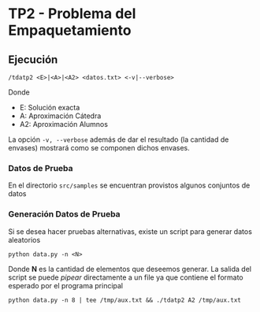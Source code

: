 # TP2 - Problema del Empaquetamiento

## Ejecución

```
/tdatp2 <E>|<A>|<A2> <datos.txt> <-v|--verbose>
```

Donde 
 - E: Solución exacta
 - A: Aproximación Cátedra
 - A2: Aproximación Alumnos

La opción `-v, --verbose` además de dar el resultado (la cantidad de envases)
mostrará como se componen dichos envases.

### Datos de Prueba

En el directorio `src/samples` se encuentran provistos algunos conjuntos de datos

### Generación Datos de Prueba

Si se desea hacer pruebas alternativas, existe un script para generar datos aleatorios

```
python data.py -n <N>
```

Donde **N** es la cantidad de elementos que deseemos generar. La salida del script se puede
_pipear_ directamente a un file ya que contiene el formato esperado por el programa principal

```
python data.py -n 8 | tee /tmp/aux.txt && ./tdatp2 A2 /tmp/aux.txt
```
